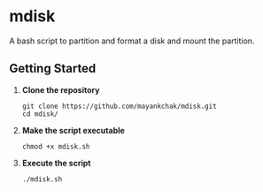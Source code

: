 # mdisk
A bash script to partition and format a disk and mount the partition.  

## Getting Started
1. **Clone the repository**
    ```
    git clone https://github.com/mayankchak/mdisk.git
    cd mdisk/
    ```

2. **Make the script executable**
    ```
    chmod +x mdisk.sh
    ```
3. **Execute the script**  
    ```
    ./mdisk.sh
    ```
